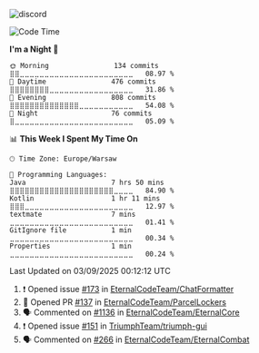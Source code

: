![discord](https://discord.c99.nl/widget/theme-4/533345209434767372.png)

<!--START_SECTION:waka-->
![Code Time](http://img.shields.io/badge/Code%20Time-401%20hrs%2016%20mins-blue)

**I'm a Night 🦉** 

```text
🌞 Morning                134 commits         ⣿⣿⣀⣀⣀⣀⣀⣀⣀⣀⣀⣀⣀⣀⣀⣀⣀⣀⣀⣀⣀⣀⣀⣀⣀   08.97 % 
🌆 Daytime                476 commits         ⣿⣿⣿⣿⣿⣿⣿⣿⣀⣀⣀⣀⣀⣀⣀⣀⣀⣀⣀⣀⣀⣀⣀⣀⣀   31.86 % 
🌃 Evening                808 commits         ⣿⣿⣿⣿⣿⣿⣿⣿⣿⣿⣿⣿⣿⣿⣀⣀⣀⣀⣀⣀⣀⣀⣀⣀⣀   54.08 % 
🌙 Night                  76 commits          ⣿⣀⣀⣀⣀⣀⣀⣀⣀⣀⣀⣀⣀⣀⣀⣀⣀⣀⣀⣀⣀⣀⣀⣀⣀   05.09 % 
```


📊 **This Week I Spent My Time On** 

```text
🕑︎ Time Zone: Europe/Warsaw

💬 Programming Languages: 
Java                     7 hrs 50 mins       ⣿⣿⣿⣿⣿⣿⣿⣿⣿⣿⣿⣿⣿⣿⣿⣿⣿⣿⣿⣿⣿⣀⣀⣀⣀   84.90 % 
Kotlin                   1 hr 11 mins        ⣿⣿⣿⣀⣀⣀⣀⣀⣀⣀⣀⣀⣀⣀⣀⣀⣀⣀⣀⣀⣀⣀⣀⣀⣀   12.97 % 
textmate                 7 mins              ⣀⣀⣀⣀⣀⣀⣀⣀⣀⣀⣀⣀⣀⣀⣀⣀⣀⣀⣀⣀⣀⣀⣀⣀⣀   01.41 % 
GitIgnore file           1 min               ⣀⣀⣀⣀⣀⣀⣀⣀⣀⣀⣀⣀⣀⣀⣀⣀⣀⣀⣀⣀⣀⣀⣀⣀⣀   00.34 % 
Properties               1 min               ⣀⣀⣀⣀⣀⣀⣀⣀⣀⣀⣀⣀⣀⣀⣀⣀⣀⣀⣀⣀⣀⣀⣀⣀⣀   00.24 % 
```


 Last Updated on 03/09/2025 00:12:12 UTC
<!--END_SECTION:waka-->

<!--START_SECTION:activity-->
1. ❗ Opened issue [#173](https://github.com/EternalCodeTeam/ChatFormatter/issues/173) in [EternalCodeTeam/ChatFormatter](https://github.com/EternalCodeTeam/ChatFormatter)
2. 💪 Opened PR [#137](https://github.com/EternalCodeTeam/ParcelLockers/pull/137) in [EternalCodeTeam/ParcelLockers](https://github.com/EternalCodeTeam/ParcelLockers)
3. 🗣 Commented on [#1136](https://github.com/EternalCodeTeam/EternalCore/pull/1136#issuecomment-3239019019) in [EternalCodeTeam/EternalCore](https://github.com/EternalCodeTeam/EternalCore)
4. ❗ Opened issue [#151](https://github.com/TriumphTeam/triumph-gui/issues/151) in [TriumphTeam/triumph-gui](https://github.com/TriumphTeam/triumph-gui)
5. 🗣 Commented on [#266](https://github.com/EternalCodeTeam/EternalCombat/issues/266#issuecomment-3218888156) in [EternalCodeTeam/EternalCombat](https://github.com/EternalCodeTeam/EternalCombat)
<!--END_SECTION:activity-->

